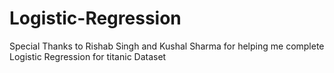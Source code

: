 # Logistic-Regression
Special Thanks to Rishab Singh and Kushal Sharma for helping me complete Logistic Regression for titanic Dataset
